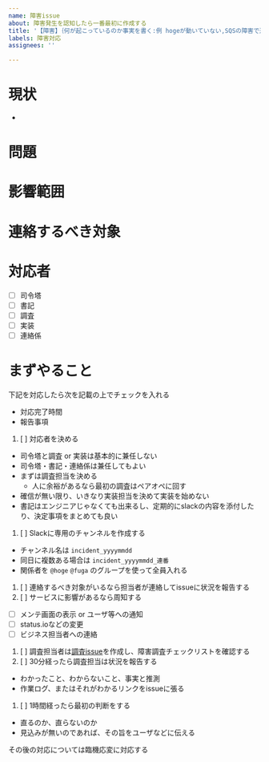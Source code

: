 ```yaml
---
name: 障害issue
about: 障害発生を認知したら一番最初に作成する
title: '【障害】｛何が起こっているのか事実を書く:例 hogeが動いていない,SQSの障害で通知が飛ばない｝'
labels: 障害対応
assignees: ''

---
```

# 現状
- 

# 問題

# 影響範囲

# 連絡するべき対象

# 対応者

- [ ] 司令塔
- [ ] 書記
- [ ] 調査
- [ ] 実装
- [ ] 連絡係

# まずやること
下記を対応したら次を記載の上でチェックを入れる
- 対応完了時間
- 報告事項

1. [ ] 対応者を決める
  - 司令塔と調査 or 実装は基本的に兼任しない
  - 司令塔・書記・連絡係は兼任してもよい
  - まずは調査担当を決める
    - 人に余裕があるなら最初の調査はペアオペに回す
  - 確信が無い限り、いきなり実装担当を決めて実装を始めない
  - 書記はエンジニアじゃなくても出来るし、定期的にslackの内容を添付したり、決定事項をまとめても良い
1. [ ] Slackに専用のチャンネルを作成する
  - チャンネル名は `incident_yyyymmdd`
  - 同日に複数ある場合は `incident_yyyymmdd_連番`
  - 関係者を `@hoge` `@fuga` のグループを使って全員入れる
1. [ ] 連絡するべき対象がいるなら担当者が連絡してissueに状況を報告する
1. [ ] サービスに影響があるなら周知する
  - [ ] メンテ画面の表示 or ユーザ等への通知
  - [ ] status.ioなどの変更
  - [ ] ビジネス担当者への連絡
1. [ ] 調査担当者は[調査issue]()を作成し、障害調査チェックリストを確認する
1. [ ] 30分経ったら調査担当は状況を報告する
  - わかったこと、わからないこと、事実と推測
  - 作業ログ、またはそれがわかるリンクをissueに張る
1. [ ] 1時間経ったら最初の判断をする
  - 直るのか、直らないのか
  - 見込みが無いのであれば、その旨をユーザなどに伝える

その後の対応については臨機応変に対応する

